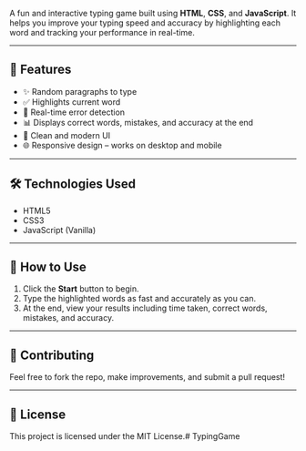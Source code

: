 A fun and interactive typing game built using **HTML**, **CSS**, and **JavaScript**. It helps you improve your typing speed and accuracy by highlighting each word and tracking your performance in real-time.

---

## 🚀 Features

- ✨ Random paragraphs to type
- ✅ Highlights current word
- 🧠 Real-time error detection
- 📊 Displays correct words, mistakes, and accuracy at the end
- 🎯 Clean and modern UI
- 🌐 Responsive design – works on desktop and mobile

---



## 🛠️ Technologies Used

- HTML5
- CSS3
- JavaScript (Vanilla)

---

## 🧪 How to Use

1. Click the **Start** button to begin.
2. Type the highlighted words as fast and accurately as you can.
3. At the end, view your results including time taken, correct words, mistakes, and accuracy.


---

## 🤝 Contributing

Feel free to fork the repo, make improvements, and submit a pull request!

---

## 📄 License

This project is licensed under the MIT License.﻿# TypingGame
